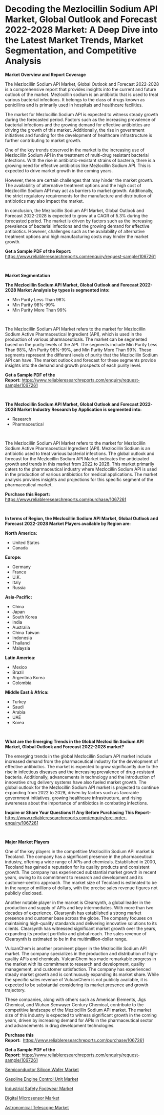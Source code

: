 <p><h1>Decoding the Mezlocillin Sodium API Market, Global Outlook and Forecast 2022-2028 Market: A Deep Dive into the Latest Market Trends, Market Segmentation, and Competitive Analysis</h1></p><p><strong>Market Overview and Report Coverage</strong></p>
<p><p>The Mezlocillin Sodium API Market, Global Outlook and Forecast 2022-2028 is a comprehensive report that provides insights into the current and future outlook of the market. Mezlocillin sodium is an antibiotic that is used to treat various bacterial infections. It belongs to the class of drugs known as penicillins and is primarily used in hospitals and healthcare facilities.</p><p>The market for Mezlocillin Sodium API is expected to witness steady growth during the forecasted period. Factors such as the increasing prevalence of bacterial infections and the growing demand for effective antibiotics are driving the growth of this market. Additionally, the rise in government initiatives and funding for the development of healthcare infrastructure is further contributing to market growth.</p><p>One of the key trends observed in the market is the increasing use of Mezlocillin Sodium API in the treatment of multi-drug resistant bacterial infections. With the rise in antibiotic-resistant strains of bacteria, there is a growing need for effective antibiotics like Mezlocillin Sodium API. This is expected to drive market growth in the coming years.</p><p>However, there are certain challenges that may hinder the market growth. The availability of alternative treatment options and the high cost of Mezlocillin Sodium API may act as barriers to market growth. Additionally, the strict regulatory requirements for the manufacture and distribution of antibiotics may also impact the market.</p><p>In conclusion, the Mezlocillin Sodium API Market, Global Outlook and Forecast 2022-2028 is expected to grow at a CAGR of 5.3% during the forecasted period. The market is driven by factors such as the increasing prevalence of bacterial infections and the growing demand for effective antibiotics. However, challenges such as the availability of alternative treatment options and high manufacturing costs may hinder the market growth.</p></p>
<p><strong>Get a Sample PDF of the Report:</strong> <a href="https://www.reliableresearchreports.com/enquiry/request-sample/1067261">https://www.reliableresearchreports.com/enquiry/request-sample/1067261</a></p>
<p>&nbsp;</p>
<p><strong>Market Segmentation</strong></p>
<p><strong>The Mezlocillin Sodium API Market, Global Outlook and Forecast 2022-2028 Market Analysis by types is segmented into:</strong></p>
<p><ul><li>Min Purity Less Than 98%</li><li>Min Purity 98%-99%</li><li>Min Purity More Than 99%</li></ul></p>
<p>&nbsp;</p>
<p><p>The Mezlocillin Sodium API Market refers to the market for Mezlocillin Sodium Active Pharmaceutical Ingredient (API), which is used in the production of various pharmaceuticals. The market can be segmented based on the purity levels of the API. The segments include Min Purity Less Than 98%, Min Purity 98%-99%, and Min Purity More Than 99%. These segments represent the different levels of purity that the Mezlocillin Sodium API can have. The market outlook and forecast for these segments provide insights into the demand and growth prospects of each purity level.</p></p>
<p><strong>Get a Sample PDF of the Report:</strong>&nbsp;<a href="https://www.reliableresearchreports.com/enquiry/request-sample/1067261">https://www.reliableresearchreports.com/enquiry/request-sample/1067261</a></p>
<p>&nbsp;</p>
<p><strong>The Mezlocillin Sodium API Market, Global Outlook and Forecast 2022-2028 Market Industry Research by Application is segmented into:</strong></p>
<p><ul><li>Research</li><li>Pharmaceutical</li></ul></p>
<p>&nbsp;</p>
<p><p>The Mezlocillin Sodium API Market refers to the market for Mezlocillin Sodium Active Pharmaceutical Ingredient (API). Mezlocillin Sodium is an antibiotic used to treat various bacterial infections. The global outlook and forecast for the Mezlocillin Sodium API Market indicates the anticipated growth and trends in this market from 2022 to 2028. This market primarily caters to the pharmaceutical industry where Mezlocillin Sodium API is used in the production of various antibiotics for medical applications. The market analysis provides insights and projections for this specific segment of the pharmaceutical market.</p></p>
<p><strong>Purchase this Report:</strong>&nbsp; <a href="https://www.reliableresearchreports.com/purchase/1067261">https://www.reliableresearchreports.com/purchase/1067261</a></p>
<p>&nbsp;</p>
<p><strong>In terms of Region, the Mezlocillin Sodium API Market, Global Outlook and Forecast 2022-2028 Market Players available by Region are:</strong></p>
<p>
    <p> <strong> North America: </strong>
        <ul>
            <li>United States</li>
            <li>Canada</li>
        </ul>
        </p> 
    <p> <strong> Europe: </strong>
        <ul>
            <li>Germany</li>
            <li>France</li>
            <li>U.K.</li>
            <li>Italy</li>
            <li>Russia</li>
        </ul>
        </p> 
    <p> <strong> Asia-Pacific: </strong>
        <ul>
            <li>China</li>
            <li>Japan</li>
            <li>South Korea</li>
            <li>India</li>
            <li>Australia</li>
            <li>China Taiwan</li>
            <li>Indonesia</li>
            <li>Thailand</li>
            <li>Malaysia</li>
        </ul>
        </p> 
    <p> <strong> Latin America: </strong>
        <ul>
            <li>Mexico</li>
            <li>Brazil</li>
            <li>Argentina Korea</li>
            <li>Colombia</li>
        </ul>
        </p> 
    <p> <strong> Middle East & Africa: </strong>
        <ul>
            <li>Turkey</li>
            <li>Saudi</li>
            <li>Arabia</li>
            <li>UAE</li>
            <li>Korea</li>
        </ul>
    </p>
    </p>
<p>&nbsp;</p>
<p><strong>What are the Emerging Trends in the Global Mezlocillin Sodium API Market, Global Outlook and Forecast 2022-2028 market?</strong></p>
<p><p>The emerging trends in the global Mezlocillin Sodium API market include increased demand from the pharmaceutical industry for the development of effective antibiotics. The market is expected to grow significantly due to the rise in infectious diseases and the increasing prevalence of drug-resistant bacteria. Additionally, advancements in technology and the introduction of innovative drug delivery systems have also fueled market growth. The global outlook for the Mezlocillin Sodium API market is projected to continue expanding from 2022 to 2028, driven by factors such as favorable government initiatives, growing healthcare infrastructure, and rising awareness about the importance of antibiotics in combating infections.</p></p>
<p><strong>Inquire or Share Your Questions If Any Before Purchasing This Report</strong>- <a href="https://www.reliableresearchreports.com/enquiry/pre-order-enquiry/1067261">https://www.reliableresearchreports.com/enquiry/pre-order-enquiry/1067261</a></p>
<p>&nbsp;</p>
<p><strong>Major Market Players</strong></p>
<p><p>One of the key players in the competitive Mezlocillin Sodium API market is Tecoland. The company has a significant presence in the pharmaceutical industry, offering a wide range of APIs and chemicals. Established in 2000, Tecoland has gained a reputation for its quality products and consistent growth. The company has experienced substantial market growth in recent years, owing to its commitment to research and development and its customer-centric approach. The market size of Tecoland is estimated to be in the range of millions of dollars, with the precise sales revenue figures not publicly disclosed.</p><p>Another notable player in the market is Clearsynth, a global leader in the production and supply of APIs and key intermediates. With more than two decades of experience, Clearsynth has established a strong market presence and customer base across the globe. The company focuses on maintaining high-quality standards and delivering innovative solutions to its clients. Clearsynth has witnessed significant market growth over the years, expanding its product portfolio and global reach. The sales revenue of Clearsynth is estimated to be in the multimillion-dollar range.</p><p>VulcanChem is another prominent player in the Mezlocillin Sodium API market. The company specializes in the production and distribution of high-quality APIs and chemicals. VulcanChem has made remarkable progress in the market with its commitment to research and development, quality management, and customer satisfaction. The company has experienced steady market growth and is continuously expanding its market share. While the specific sales revenue of VulcanChem is not publicly available, it is expected to be substantial considering its market presence and growth trajectory.</p><p>These companies, along with others such as American Elements, Jigs Chemical, and Wuhan Senwayer Century Chemical, contribute to the competitive landscape of the Mezlocillin Sodium API market. The market size of this industry is expected to witness significant growth in the coming years, driven by increasing demand for APIs in the pharmaceutical sector and advancements in drug development technologies.</p></p>
<p><strong>Purchase this Report:</strong>&nbsp;&nbsp;<a href="https://www.reliableresearchreports.com/purchase/1067261">https://www.reliableresearchreports.com/purchase/1067261</a></p>
<p></p>
<p><strong>Get a Sample PDF of the Report:</strong>&nbsp;<a href="https://www.reliableresearchreports.com/enquiry/request-sample/1067261">https://www.reliableresearchreports.com/enquiry/request-sample/1067261</a></p>
<p><p><a href="https://www.linkedin.com/pulse/semiconductor-silicon-wafer-market-size-growth-forecast-from-1dnle/">Semiconductor Silicon Wafer Market</a></p><p><a href="https://www.reportprime.com/gasoline-engine-control-unit-r5242">Gasoline Engine Control Unit Market</a></p><p><a href="https://medium.com/@zitakuvalis/industrial-safety-footwear-market-size-growth-forecast-2023-2030-6127107c3b1b">Industrial Safety Footwear Market</a></p><p><a href="https://www.reportprime.com/digital-microsensor-r5243">Digital Microsensor Market</a></p><p><a href="https://medium.com/@jackytorphy/astronomical-telescope-market-size-growth-forecast-2023-2030-bf11c03de67d">Astronomical Telescope Market</a></p></p>
